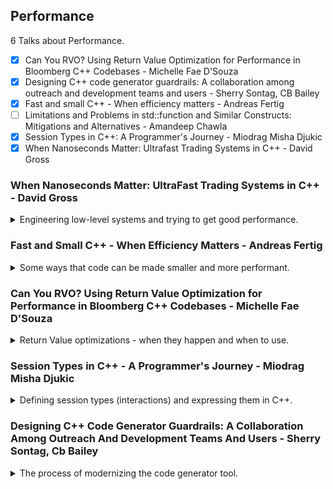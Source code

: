 <!--
// cSpell:ignore uffer NRVO URVO
-->

<link rel="stylesheet" type="text/css" href="../../markdown-style.css">

## Performance

<summary>
6 Talks about Performance.
</summary>

- [x] Can You RVO? Using Return Value Optimization for Performance in Bloomberg C++ Codebases - Michelle Fae D'Souza
- [x] Designing C++ code generator guardrails: A collaboration among outreach and development teams and users - Sherry Sontag, CB Bailey
- [x] Fast and small C++ - When efficiency matters - Andreas Fertig
- [ ] Limitations and Problems in std::function and Similar Constructs: Mitigations and Alternatives - Amandeep Chawla
- [x] Session Types in C++: A Programmer's Journey - Miodrag Misha Djukic
- [x] When Nanoseconds Matter: Ultrafast Trading Systems in C++ - David Gross

### When Nanoseconds Matter: UltraFast Trading Systems in C++ - David Gross

<details>
<summary>
Engineering low-level systems and trying to get good performance.
</summary>

[When Nanoseconds Matter: UltraFast Trading Systems in C++](https://youtu.be/sX2nF1fW7kI?si=baUk2_c9e6ZOifLe), [slides](https://github.com/CppCon/CppCon2024/blob/main/Presentations/When_Nanoseconds_Matter.pdf)

Market making, make a lot of small profits and avoid big losses. being fast enough to react and being smart enough to react correctly.

order book: "bids" and "asks", the prices in which others are willing to buy something (a stock), and the prices in which others are selling the same thing. there are hundreds of thousands of price updates per second.

#### Data Structures

our C++ data will look something like:

```cpp
enum class Side {Bid, Ask};

using OrderId = uint64_t;
using Price = uint64_t;
using Volume = uint64_t;

void AddOrder(OrderId orderId, Side side, Price price, Volume volume);
void ModifyOrder(OrderId orderId, Volume newVolume);
void DeleteOrder(OrderId orderId);
```

we definitely would want to use a hashmap, the most obvious choice would be to use <cpp>std::map</cpp> to store the orders, but benchmarking is a bit of a lie, because it has dynamic allocations. so we can make that our first principle - "No node containers".\
So what about <cpp>std::vector</cpp> as the backing container and <cpp>std::lower_bound</cpp>? the complexity is much worse than that of the map, there is a problem that when we modify the top (start) of the vector, we need to copy all the elements afterwards, which is a performance hit. we can get around this by reversing the vector and focusing our actions at the end of it, which reduces the number of copy operations. This is our second principle - "Understanding your problem (by looking at data)".\
the third principle will be "Hand tailored (specialized) algorithms are key to achieve performance".

> Running perf on a benchmark - Can't run perf on the entire binary if our initialization function is "big".

```cpp
void RunPerf()
{
  pid_t pid = fork();
  if (pid == 0)
  {
    const auto parentPid = std::to_string(getppid());
    std::cout << "Running perf on parent process " << parentPid << std::endl;
    execlp("perf", "perf", ..., parentPid.c_str(), (char*)nullptr);
    throw std::runtime_error("execlp failed");
  }
}

void InitAndRunBenchmark()
{
  InitBenchmark(); // might take a long time!
  RunPerf();
  RunBenchmark();
}
```

and then we run `perf stat –I 10000 –M Frontend_Bound,Backend_Bound,Bad_Speculation,Retiring –p pid`, with the `-M` flag being a list of metrics we are interested in, the `-I` is the interval in milliseconds for each report.

some categories (by intel)

- not stalled pipelines
  - retiring
    - base
    - ms-rom
  - bad speculation
    - branch miss-predict
    - machine clear
- stalled pipelines
  - frontend bound
    - fetch latency
    - fetch bandwidth
  - backend bound
    - core bound
    - memory bound

we can also run `perf record -g -p <pid>` to check which instructions take the most time. in our example, it's obvious that the binary search is the problem, and we get a lot of branch miss-predictions. so we try creating a branchless binary-search instead.

```cpp
template <class ForwardIt, class T, class Compare>
ForwardIt branchless_lower_bound(ForwardIt first, ForwardIt last, const T& value, Compare comp)
{
  auto length = last - first;
  while (length > 0)
  {
    auto half = length / 2;
    // multiplication (by 1) is needed for GCC to generate CMOV
    first += comp(first[half], value) * (length - half);
    length = half;
  }
  return first;
}
```

(note: we don't have early exit conditions in the code above).

we can use another tool to check hardware counters, IPCs, branch misses, cycles and instructions. this will show us that our custom code has less prediction misses and more instructions,

we next think about the memory access and hardware, and actually using liner search gives us the most uniform latency. so the fourth principle is "Simplicity is the ultimate sophistication" and the fifth principle is "Mechanical sympathy".

there are also stuff that we could try, but it's hard to measure in vacuum, such as the <cpp>[[likely]]</cpp> and <cpp>[[unlikely]]</cpp> attributes or inlining expressions using lambda functions (IIFE - immediately invoked functions expressions). we should avoid type erasure (<cpp>std::function</cpp>) as it gets in the way of compiler optimizations.

#### Transport: Networking and Concurrency

> General pattern
>
> - Kernel bypass when receiving data from the exchange (or other low-latency signals)
> - Dispatch / fan-out to processes on the same server

in the userspace networking, we can use "SolarFlare" as the industry standard and "OpenOnload" for BSD sockets. we can also have custom TCP/UDP stacks or move even lower to layer2 networking (which will require writing it ourselves). this is our sixth principle - "True efficiency is found not in the layers of complexity we add, but in the unnecessary layers we remove".

we can sometimes replace sockets with shared memory, have as much operations happen away from the kernel.

> Shared Memory\
>
> - If you don't need sockets, no need to pay for their complexity - "As fast as it gets"
> - Kernel isn't involved in any operations
> - Multi processes requires it – which is good for minimizing operational risk
>
> What works well in shared memory
>
> - Contiguous blocks of data: arrays!
> - One writer, one or multiple readers -> stay away from multiple writers

| Metric              | Concurrent Queues                    |
| ------------------- | ------------------------------------ |
| Bounded             | Yes – simpler & faster               |
| Blocking            | No – readers don't affect the writer |
| Number of Consumers | Many                                 |
| Message Size        | Variable length                      |
| Dispatch            | Fan-out                              |
| Type Support        | PODs                                 |

the seventh principle is "Choose the right tool for the right task", so lets design our queue: "FastQueue".

two counters (pointers) - read and write counters. when we write data, we first move the write counter, copy the data, and move the read counter to the same location. when there are no writes in place, the two counters are at the same place.

```cpp
struct QProducer
{
  void Write(std::span<std::byte> buffer);
};

struct QConsumer
{
  int32_t TryRead(std::span<std::byte> buffer); // returns #bytes read, 0 if nothing to read
};

// simplified code!
void QProducer::Write(std::span<std::byte> buffer)
{
  const int32_t payloadSize = sizeof(int32_t) + buffer.size(); 
  mLocalCounter += payloadSize; // advance the write counter
  mQ->mWriteCounter.store(mLocalCounter, std::memory_order_release);
  std::memcpy(mNextElement, &size, sizeof(int32_t));
  std::memcpy(mNextElement + sizeof(int32_t), buffer.data(), buffer.size());
  mQ->mReadCounter.store(mLocalCounter, std::memory_order_release);
  mNextElement += payloadSize; // advance the read counter
}

int32_t QConsumer::TryRead(std::span<std::byte> buffer)
{
  if (mLocalCounter == mQ->mReadCounter.load(std::memory_order_acquire))
  {
    return 0; // nothing to read
  }

  int32_t size;
  std::memcpy(&size, mNextElement, sizeof(int32_t)); // data race
  int32_t writeCounter = mQ->mWriteCounter.load(std::memory_order_acquire);
  EXPECT(writeCounter – mLocalCounter <= QUEUE_SIZE, "queue overflow");
  EXPECT(size <= buffer.size(), "buffer space isn’t large enough");
  std::memcpy(buffer.data(), mNextElement + sizeof(size), size); // data race
  const int32_t payloadSize = sizeof(size) + size;
  mLocalCounter += payloadSize;
  mNextElement += payloadSize;
  writeCounter = mQ->mWriteCounter.load(std::memory_order_acquire);
  EXPECT(writeCounter– mLocalCounter <= QUEUE_SIZE, "queue overflow");
}
```

we have a data race situation, <cpp>std::memcpy</cpp> is not atomic. the performance is ok, but not great, so we try to make it better.

first, we try to avoid moving the write-counter every time.

```cpp
void QProducer::Write(std::span<std::byte> buffer)
{
  const int32_t payloadSize = sizeof(int32_t) + buffer.size(); 
  mLocalCounter += payloadSize;
  // we "reserve" more space (X% of the total queue) 
  // to avoid touching this cache line on every message written
  if (mCachedWriteCounter < mLocalCounter)
  {
    mCachedWriteCounter = Align<Q_WRITE_COUNTER_BLOCK_BYTES>(mLocalCounter);
    mQ->mWriterCounter.store(mCachedWriteCounter, std::memory_order_release);
  }
  std::memcpy(mNextElement, &size, sizeof(int32_t));
  std::memcpy(mNextElement + sizeof(int32_t), buffer.data(), buffer.size());
  mQ->mReadCounter.store(mLocalCounter, std::memory_order_release);
  mNextElement += payloadSize;
}
```

next, we try and optimize the data alignment

```cpp
void QProducer::Write(std::span<std::byte> buffer)
{
  const int32_t payloadSize = sizeof(int32_t) + Align<Q_BLOCK_ALIGNMENT>(buffer.size()); 
  mLocalCounter += payloadSize;
  // ...
}
```

and caching the read counter

```cpp
int32_t QConsumer::TryRead(std::span<std::byte> buffer)
{
  // we might already know from the previous read counter that more data is available, and
  // in this case we avoid reading this cache line for no reason
  if (mLocalReadCounter == mCachedReadCounter)
  {
    mCachedReadCounter = mQ->mReadCounter.load(std::memory_order_acquire);
  }

  if (mLocalReadCounter == mCachedReadCounter)
  {
    return 0;
  }
  // ...
}
```

another option is to avoid copies, serialize the data directly into the queue. this is an API change.

#### Measurements

measurements are intrusive, and add overhead to performance. we don't know in advance where the bottleneck will be. we can use simple scoped measurements, or have some instrumentation framework. but we also need audits and alerts on the data we gather. this is the eighth principle - "Being fast is good - staying fast is better".

"Thinking about the system as a whole" is the ninth principle.

#### Summary - Principles

1. No node containers.
2. Understanding your problem (by looking at data).
3. Hand tailored (specialized) algorithms are key to achieve performance.
4. Simplicity is the ultimate sophistication.
5. Mechanical sympathy.
6. True efficiency is found not in the layers of complexity we add, but in the unnecessary layers we remove.
7. Choose the right tool for the right task.
8. Being fast is good - staying fast is better.
9. Thinking about the system as a whole.

</details>

### Fast and Small C++ - When Efficiency Matters - Andreas Fertig

<details>
<summary>
Some ways that code can be made smaller and more performant.
</summary>

[Fast and Small C++ - When Efficiency Matters](https://youtu.be/rNl591__9zY?si=9nmg1MK_9S9pwtvU), [slides](https://github.com/CppCon/CppCon2024/blob/main/Presentations/Fast_and_small_cpp.pdf), [event](https://cppcon2024.sched.com/event/1gZfc/fast-and-small-c-when-efficiency-matters)

#### Unique Pointer optimization

starting with a <cpp>std::unique_ptr</cpp> that defines a custom deleter, and checking that it's size is the same as two pointers.

```cpp
auto f = std::unique_ptr<FILE, decltype(&fclose)>{fopen("SomeFile.txt", "r"), &fclose};
static_assert(sizeof(f) == (2 * sizeof(void*)));
```

can we get this behavior with less memory? why do we need to pay for the extra pointer? there is an optimization for empty base classes, if the class is empty, it has the size of zero, but since it must have an address, the size becomes 1. however, if we derive from such an empty base class, the size of the base class becomes zero again, and we only pay for the data in the derived class.

```cpp
class Base {
public:
  void Fun() { puts("Hello, EBO!"); }
};

class Derived : public Base {
  int32_t mData{};
public:
};

void Use()
{
  Derived d{};
  static_assert(sizeof(d) == sizeof(int32_t));
  d.Fun();
}
```

we can use this optimization for our custom case. this already happens in the standard library for the default deleter. here is a simplified implementation.

```cpp
template<class T>
struct default_delete {
  default_delete() = default;
  constexpr void operator()(T* ptr) const noexcept
  {
    static_assert(0 < sizeof(T), "can't delete an incomplete type");
    delete ptr;
  }
};

template<typename T, typename U>
struct CompressedPair {
  [[no_unique_address]] T first; // special flag for C++20
  [[no_unique_address]] U second; // special flag for C++20
  CompressedPair(U s) : second{s} {}
  CompressedPair(T f, U s) : first{f}, second{s} {}
};

template<class T, class Del = default_delete<T>>
class unique_ptr {
  CompressedPair <Del, T*> mPair; // internal data, pointer and deleter
public:
  unique_ptr(T* ptr) : mPair{ptr} {}
  unique_ptr(T* ptr, Del deleter) : mPair{deleter, ptr} {}
  unique_ptr(const unique_ptr&) = delete;
  unique_ptr operator=(const unique_ptr&) = delete;
  unique_ptr(unique_ptr&& src) : mPair{std::exchange(src.mPair.second, nullptr)} {}
  unique_ptr& operator=(unique_ptr&& src)
  {
    mPair.second = std::exchange(src.mPair.second, mPair.second);
    mPair.first = std::exchange(src.mPair.first, mPair.first);
    return *this;
  }

  ~unique_ptr()
  {
    if(mPair.second) { mPair.first(mPair.second); } // if the pointer isn't nullptr, call the deleter on the pointer
  }

  T* operator->() {return mPair.second;}
};
```

so if we modify the original example, we pass a captureless lambda using <cpp>decltype</cpp> with the function pointer.

```cpp
template<typename T, auto DeleteFn>
using unique_ptr_deleter = 
  std::unique_ptr<T, decltype([](T*obj) { DeleteFn(obj); })>;

auto f = unique_ptr_deleter <FILE, fclose>{fopen("SomeFile.txt", "r")};
static_assert(sizeof(f) == sizeof(void*));
```

we still want something better, so we need to move to C++23. we define a static call operator on the lambda, which removes the implicit "this" parameters, and this should save us some assembly operations.

```cpp
template<typename T, auto DeleteFn>
using unique_ptr_deleter = 
  std::unique_ptr<T, decltype([](T*obj) static { DeleteFn(obj); })>;
auto f = unique_ptr_deleter <FILE, fclose>{fopen("SomeFile.txt", "r")};
static_assert(sizeof(f) == sizeof(void*));
```

#### Implementing the small string optimization

we can also look at a naive implementation small string optimization, which allows us to store a bit of data (up to 15 characters plus the null characters) without going to the heap. however, the single boolean value that denotes if the string is optimized ends up costing us additional 7 bytes for padding along the alignment.

```cpp
struct string {
  size_t mSize{};
  size_t mCapacity{};
  char* mData{};
  char mSSOBuffer[16]{};
  bool mIsSSO{true};
};
static_assert(sizeof(string) == 48);
```

can we do the same thing without exceeding 24 bytes of data? the standard library manages it.\
for libstd++ it combines the capcity and the buffer data, since if we are optimizing the string, the capacity is known. we only get 7 bytes for small string (rather than 15), but we require only half the memory. Ms-STL does it a bit different, and libc++ has another approach and employ bit fiddeling which gives us the same 15 bytes to store data without using the heap.\
each implementation does things in a different way, which focuses on different things, which means we have branches in different operations, and the implementation optimizes for different use cases.

```cpp
// libstdc++
struct string {
  char* mPtr;
  size_t mSize{};
  union {
    size_t mCapacity;
    char mBuf[8];
  };
  /* more code */
};

// MS STL
struct string {
  union {
    char* mPtr;
    char mBuf[8];
  };
  size_t mSize{};
  size_t mCapacity{};
  /* more code */
};

// libc++
struct string {
  static constexpr unsigned BIT_FOR_CAP{sizeof(size_t) * 8 − 1};
  struct normal {
    size_t large : 1;
    size_t capacity : BIT_FOR_CAP; // MSB for large bit
    size_t size;
    char* data;
  };

  struct sso {
    uint8_t large : 1;
    uint8_t size : (sizeof(uint8_t) *8) − 1; // large+size == sizeof(uint8_t)
    uint8_t padding[sizeof(size_t) − sizeof(uint8_t)]; // Padding large + size + padding == sizeof(size_t)
    char data[sizeof(normal) − sizeof(size_t)];
  };

  union {
    sso small;
    normal large;
  } packed;
/* more code */
};
```

we could inspect another optimization by facebook, this one is designed for long text, so the optimization is for cases when the heap is used and tries to allow as much space before going to the heap (23 bytes). there is some playing with the most significant bit as well.

```cpp
// fb-string
struct string {
  struct normal {
  char* data;
  size_t size;
  size_t capacity; // virtually reduced by one byte
  };

  struct sso {
    char data[sizeof(normal)]; // MSB for long string mode indicator
  };

  union {
    sso small;
    normal large;
  } packed;
  /* more code */
};
```

#### The power of `constexpr` and initializer list

changing a `const static` function to `constexpr` can improve performance, both in debug mode and with optimization flags. we can see it both from the number of assembly instructions and the instructions themselves, in the example it even fixes the layout in memory.

<cpp>std::initializer_list</cpp> is transformed into a backing vector, which means we can avoid paying for reading the data during runtime. something about recursions and backing arrays.

```cpp

void Receiver(const int list[4]) noexcept; // forward declaration
void Fun1() noexcept
{
  const int list[4]{3, 4, 5, 6};
  Receiver(list);
}

void Fun2() noexcept
{
  static const int list[4]{3, 4, 5, 6}; // better optimization
  Receiver(list);
}

void Receiver(std::initializer_list<int> list) noexcept; // forward declaration

void Fun3()
{
  std::initializer_list <int> list{3, 4, 5, 6}; // behaves differently in c++26 compliant compilers
  Receiver(list);
}
```

</details>

### Can You RVO? Using Return Value Optimization for Performance in Bloomberg C++ Codebases - Michelle Fae D'Souza

<details>
<summary>
Return Value optimizations - when they happen and when to use.
</summary>

[Can You RVO? Using Return Value Optimization for Performance in Bloomberg C++ Codebases](https://youtu.be/WyxUilrR6fU?si=N-84m2JJ6Lfs627T), [slides](https://github.com/CppCon/CppCon2024/blob/main/Presentations/Can_You_RVO.pdf), [event](https://cppcon2024.sched.com/event/1gZgE/can-you-rvo-using-return-value-optimization-for-performance-in-bloomberg-c-codebases), [compiler explorer playground](https://tinyurl.com/ICanRVO123).

RVO - return value optimizations

#### What is RVO

Some history: in 1997, copy ellison was added to the standard. it defines when copy-ellison can be used.however, this still isn't used as much as it should, and this can cost in performance and in clean code.

in short, copy elision is removing the construction of temporary objects and constructing them directly on the caller location, this saves us from copying and destroying the temporary object. there are two kinds of RVO - regular (unnamed) and named. NRVO returns a l-value object.

```cpp
MyObj example1()
{
  // NRVO
  MyObj a = MyObj(3);
  return a;
}

MyObj example2()
{
  // RVO
  return MyObj(3);
}

int main()
{
  MyObj e1 = example1();
  MyObj e2 = example2();
  return 0;
}
```

> Does my compiler have to support RVO?
>
> - Compilers are allowed to perform URVO since C++98
> - Compilers are required to provide URVO support since C++17
> - NRVO support is optional, but recommended

We can turn down RVO with a compilation flag `-fno-elide-constructors`. it turns down Named RVO, but not Unnamed RVO. for msvc we need to turn it on with `/Zc:nrvo`, or use `/O2` optimization, and some other cases which apply this behavior.

#### Anti-Patterns That Prevent RVO

RVO doesn't happen if we disable it, if we return something that was constructed from outside the scope of the current function (returning a global, a parameter), or if the return type isn't the same as the thing being returned, such as returning a derived class from a function that declares to return a base class, if there are multiple return statements NRVO won't happen. NRVO won't happen when retruning a complex expression.

```cpp
MyObj example3()
{
  // two possible return values of the same type
  MyObj x1 = MyObj(3);
  MyObj x2 = MyObj(3);
  int a = rand() % 100;
  if (a > 50) {
    return x1;
  }
  return x2;
}

MyObj example4()
{
  // complex expression
  MyObj x1 = MyObj(3);
  MyObj x2 = MyObj(3);
  int a = rand() % 100;
  return std::move(a>50 ? x1 : x2);
}
```

for NRVO - either the copy or move constructors must exist (not deleted), URVO can work even if they are deleted.

some examples: seeing if there's RVO. branches, expressions, CV qualifiers, return l-value or p-value variables, throwing expressions. returning parameters, returning a member from a local object, structured bindings, and other cases...

> WARNING: If you are writing a copy / move constructor, never make the constructor do anything else other than a copy/move, because it can get elided!

#### Using RVO for Performance Gains

we shouldn't rewrite the codebase for RVO, it's usually a micro-optimization, so unless profiling tells us it's a bottleneck, existing code can remain as it is.\
tooling can help us detect when we have a possibility for RVO gains, like using <cpp>std::move</cpp> incorrectly.

</details>

### Session Types in C++ - A Programmer's Journey - Miodrag Misha Djukic

<details>
<summary>
Defining session types (interactions) and expressing them in C++.
</summary>

[Session Types in C++ - A Programmer's Journey](https://youtu.be/2uzYFhJjbNM?si=iPzH4z0vdVpQjH6A), [slides](https://github.com/CppCon/CppCon2024/blob/main/Presentations/Session_Types_in_Cpp.pdf), [event](https://cppcon2024.sched.com/event/1kXEp/session-types-in-c-a-programmers-journey)

session types is a mathematical term. this talk will try to implement the concept in C++.

#### What are Types

we start by looking at the "type" part of the session types, in mathmatical terms, types are connected to "sets". so we need to define what a set is. this is a rabbit hole, so we ignore it. we focus on types in a programming sense. types have different roles, and for most cases, a single type encompasses all the roles, but there are exceptions.

> What are types used for in programming?\
> Types are used for:
>
> - Abstraction
>   - Knowing a type of something is enough to "work" with it. (We do not need to know all
the details.)
> - Documentation
>   - Type informs us how we should interact with something.
> - Efficiency
>   - Carefully chosen type can lead to more efficient code.
> - Expressivity
>   - Meaning is encoded in both operation and operands' type.
> - Detecting errors
>   - Doing something (by accident) that does not "fit" the type will be detected as error.
> - Safety
>   - Varying explanations.
>   - A guarantee that there are no certain kinds of errors.
>   - Being unable to do a "wrong thing".

types aren't the only ways to achieve everything, but they are part of them. so, a defintion that encompasses the above usage might be something like:

> "A type defines a set of possible values and a set of operations (for an object)."\
> ~ Bjarne Stroustrup, Programming Principles and Practices Using C++.

#### What is a Session

> - Interaction of two or more entities.
> - It has a beginning and (usually) an end.
> - In between, a sequence of interactions is happening.

if we have an example of a client providing the server two numbers, and then an operation (addition or division) and getting a response back.
we could describe it with an interaction diagram, which is also doing the things we wanted the type to do. we could also describe sessions as a valid sequence of interactions, or a formula:

- side A: "?int; ?int; &(ADD: !int, DIV: !double); end".
- side B: "!int; !int; &CirclePlus;(ADD: ?int, DIV: ?double); end"

sessions can involve more than two processes, but we focus on binary session types for now. so session types describe behavior: what is the message, what is allowed, what is the order. (also: no deadlocks, eventual termination).

(this is like a state machine).

an example of a "scribble" protocol defintion

```scribble
module scribble.example.Purchasing;

type <xsd> "QuoteRequest" from "Purchasing.xsd" as QuoteRequest;

global protocol BuyGoods (role Buyer, role Seller) {
  quote(QuoteRequest) from Buyer to Seller;

  choice at Seller {
    quote(Quote) from Seller to Buyer;
    buy(Order) from Buyer to Seller;
    buy(OrderAck) from Seller to Buyer;
  } or {
    quote(OutOfStock) from Seller to Buyer;
  }
}
```

in practice, we use session types in three different ways.

1. write and verify protocol, generate code, use type.
2. write code, extract protocol and verify
3. use language facilities to describe the protocol, and then write a type, and extract protocol defintion.

we will use the third way, starting from the middle, not abstract protocol defintion, but also not direct code.

we could take a functional approach, monads, creating new objects, continuation passes. we need some way to have communication (channels between actors), either as using queues or networking sockets. we use a simplified abstraction.

```cpp
struct Comm {
  Comm(SQ& forSending, SQ& forReceiving);
  //..
  template<typename T>
  void send(T x) { /**/ }
  template<typename T>
  T recv() { /**/ }
};
Comm(Q1, Q2); // One end-point
Comm(Q2, Q1); // The other end-point

void serverFunc(Comm chan) {
  auto v1 = chan.recv<int>();
  auto v2 = chan.recv<int>();
  chan.send(v1 + v2); // addition
  chan.close();
}

void clientFunc(Comm chan) {
  cout << "First num: ";
  int x;
  cin >> x;
  chan.send(x);
  cout << "Second num: ";
  cin >> x;
  chan.send(x);
  auto r = chan.recv<int>();
  cout << "Result: " << r << endl;
  chan.close();
}
```

we could introduce more types, make things more explicit, write for one side, and express the other side in those terms. using templates, channels, loops and stuff to express our interaction.\
using <cpp>std::move</cpp> on the "this" object,

</details>

### Designing C++ Code Generator Guardrails: A Collaboration Among Outreach And Development Teams And Users - Sherry Sontag, Cb Bailey

<details>
<summary>
The process of modernizing the code generator tool.
</summary>

[Designing C++ code generator guardrails: A collaboration among outreach and development teams and users](https://youtu.be/sAfUQUs_GbI?si=VSOmj_qO-ZWK_TSc), [slides](https://github.com/CppCon/CppCon2024/blob/main/Presentations/Designing_Cpp_Code_Generator_Guardrails.pdf), [event](https://cppcon2024.sched.com/event/1gZhD/designing-c-code-generator-guardrails-a-collaboration-among-outreach-and-development-teams-and-users).

Code generation tool in Bloomberg internal infrastructure, a talk about an RFC (request for comments) and how the modernization process went.

cycles of shrinking and growing executables, each library adds more code and serialization, so the client-server architecture must keep working, and they need internal tooling to make sure things run, and this is achieved by having a code generator.
the code generator handles the serialization, sending and receiving requests, and providing the basic framework for networking, threading, logging and metrics. all for allowing the users (internal developers inside the company) to focus on the business logic.\
over time, those types escaped outside the bloomberg services eco-system, and things become hectic. a lot of libraries, sometime duplicating behavior, creating bloat and making things confusing.

their goal:\
reducing bloat, creating guidelines for new libraries, reviewing existing libraries. outreach to teams about how to use new tooling, how to name libraries, and what should be in it. stripping debug information from all generated code libraries, writing validtores for the new policies.

</details>
